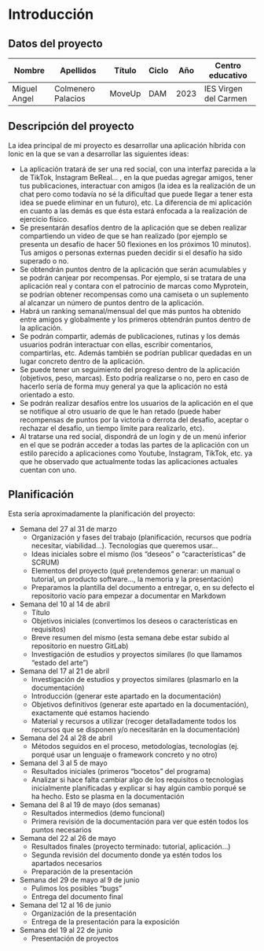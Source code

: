 # Introducción
## Datos del proyecto

| Nombre           | Apellidos          | Título                 | Ciclo              | Año              | Centro educativo    |
| ---------------- | ------------------ | ---------------------- | ------------------ | ---------------- | ------------------- |
|Miguel Angel      |Colmenero Palacios  |MoveUp                  |DAM                 |2023              |IES Virgen del Carmen|

## Descripción del proyecto
La idea principal de mi proyecto es desarrollar una aplicación híbrida con Ionic en la que se van a desarrollar las siguientes ideas:

* La aplicación tratará de ser una red social, con una interfaz parecida a la de TikTok, Instagram BeReal… , en la que puedas agregar amigos, tener tus publicaciones, interactuar con amigos (la idea es la realización de un chat pero como todavía no sé la dificultad que puede llegar a tener esta idea se puede eliminar en un futuro), etc. La diferencia de mi aplicación en cuanto a las demás es que ésta estará enfocada a la realización de ejercicio físico. 
* Se presentarán desafíos dentro de la aplicación que se deben realizar compartiendo un video de que se han realizado (por ejemplo se presenta un desafío de hacer 50 flexiones en los próximos 10 minutos). Tus amigos o personas externas pueden decidir si el desafío ha sido superado o no.
* Se obtendrán puntos dentro de la aplicación que serán acumulables y se podrán canjear por recompensas. Por ejemplo, si se tratara de una aplicación real y contara con el patrocinio de marcas como Myprotein, se podrían obtener recompensas como una camiseta o un suplemento al alcanzar un número de puntos dentro de la aplicación. 
* Habrá un ranking semanal/mensual del que más puntos ha obtenido entre amigos y globalmente y los primeros obtendrán puntos dentro de la aplicación.
* Se podrán compartir, además de publicaciones, rutinas y los demás usuarios podrán interactuar con ellas, escribir comentarios, compartirlas, etc. Además también se podrían publicar quedadas en un lugar concreto dentro de la aplicación.
* Se puede tener un seguimiento del progreso dentro de la aplicación (objetivos, peso, marcas). Esto podría realizarse o no, pero en caso de hacerlo sería de forma muy general ya que la aplicación no está orientado a esto.
* Se podrán realizar desafíos entre los usuarios de la aplicación en el que se notifique al otro usuario de que le han retado (puede haber recompensas de puntos por la victoria o derrota del desafío, aceptar o rechazar el desafío, un tiempo límite para realizarlo, etc). 
* Al tratarse una red social, dispondrá de un login y de un menú inferior en el que se podrán acceder a todas las partes de la aplicación con un estilo parecido a aplicaciones como Youtube, Instagram, TikTok, etc. ya que he observado que actualmente todas las aplicaciones actuales cuentan con uno.

## Planificación

Esta sería aproximadamente la planificación del proyecto:

* Semana del 27 al 31 de marzo 
  * Organización y fases del trabajo  (planificación, recursos que podría necesitar, viabilidad…). Tecnologías que queremos usar...
  * Ideas iniciales sobre el mismo (los “deseos” o “características” de SCRUM)
  * Elementos del proyecto (qué pretendemos generar: un manual o tutorial, un producto software…, la memoria y la presentación)
  * Preparamos la plantilla del documento a entregar, o, en su defecto el repositorio vacío para empezar a documentar en Markdown
* Semana del 10 al 14 de abril 
  * Título
  * Objetivos iniciales (convertimos los deseos o características en requisitos)
  * Breve resumen del mismo (esta semana debe estar subido al repositorio en nuestro GitLab)
  * Investigación de estudios y proyectos similares (lo que llamamos “estado del arte”)
* Semana del 17  al 21 de abril
  * Investigación de estudios y proyectos similares  (plasmarlo en la documentación)
  * Introducción (generar este apartado en la documentación)
  * Objetivos definitivos (generar este apartado en la documentación), exactamente qué estamos haciendo
  * Material y recursos a utilizar (recoger detalladamente todos los recursos que se disponen y/o necesitarán en la documentación)
* Semana del 24 al 28 de abril 
  * Métodos seguidos en el proceso, metodologías, tecnologías (ej. porqué usar un lenguaje o framework concreto y no otro)
* Semana del 3 al 5 de mayo 
  * Resultados iniciales (primeros “bocetos” del programa)
  * Analizar si hace falta cambiar algo de los requisitos o tecnologías inicialmente planificadas y explicar si hay algún cambio porqué se ha hecho. Esto se plasma en la documentación
* Semana del 8 al 19 de mayo (dos semanas) 
  * Resultados intermedios (demo funcional)
  * Primera revisión de la documentación para ver que estén todos los puntos necesarios 
* Semana del 22 al 26 de mayo
  * Resultados finales (proyecto terminado: tutorial, aplicación…) 
  * Segunda revisión del documento donde ya estén todos los apartados necesarios 
  * Preparación de la presentación 
* Semana del 29 de mayo al 9 de junio 
  * Pulimos los posibles “bugs”
  * Entrega del documento final 
* Semana del 12 al 16 de junio  
  * Organización de la presentación
  * Entrega de la presentación para la exposición 
* Semana del 19 al 22 de junio  
  * Presentación de proyectos


